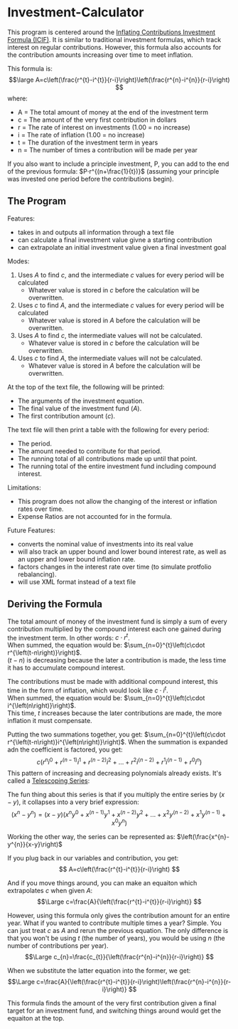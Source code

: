 # Investment-Calculator
This program is centered around the <ins>Inflating Contributions Investment Formula (ICIF)</ins>. It is similar to traditional investment formulas, which track interest on regular contributions. However, this formula also accounts for the contribution amounts increasing over time to meet inflation.

This formula is:
$$\large 
A=c\left(\frac{r^{t}-i^{t}}{r-i}\right)\left(\frac{r^{n}-i^{n}}{r-i}\right)
$$
where:
- A = The total amount of money at the end of the investment term
- c = The amount of the very first contribution in dollars
- r = The rate of interest on investments (1.00 = no increase)
- i = The rate of inflation (1.00 = no increase)
- t = The duration of the investment term in years
- n = The number of times a contribution will be made per year

If you also want to include a principle investment, P, you can add to the end of the previous formula:   $P⋅r^{(n+\frac{1}{t})}$ (assuming your principle was invested one period before the contributions begin).

## The Program
Features:
- takes in and outputs all information through a text file
- can calculate a final investment value givne a starting contribution
- can extrapolate an initial investment value given a final investment goal

Modes: 
1. Uses $A$ to find $c$, and the intermediate $c$ values for every period will be calculated
    - Whatever value is stored in $c$ before the calculation will be overwritten.
2. Uses $c$ to find $A$, and the intermediate $c$ values for every period will be calculated
    - Whatever value is stored in $A$ before the calculation will be overwritten.
3. Uses $A$ to find $c$, the intermediate values will not be calculated.
    - Whatever value is stored in $c$ before the calculation will be overwritten.
4. Uses $c$ to find $A$, the intermediate values will not be calculated.
    - Whatever value is stored in $A$ before the calculation will be overwritten.

At the top of the text file, the following will be printed:
- The arguments of the investment equation.
- The final value of the investment fund ($A$).
- The first contribution amount ($c$).

The text file will then print a table with the following for every period:
- The period.
- The amount needed to contribute for that period.
- The running total of all contributions made up until that point.
- The running total of the entire investment fund including compound interest.

Limitations:
- This program does not allow the changing of the interest or inflation rates over time.
- Expense Ratios are not accounted for in the formula.

Future Features:
- converts the nominal value of investments into its real value
- will also track an upper bound and lower bound interest rate, as well as an upper and lower bound inflation rate.
- factors changes in the interest rate over time (to simulate protfolio rebalancing).
- will use XML format instead of a text file


## Deriving the Formula

The total amount of money of the investment fund is simply a sum of every contribution multiplied by the compound interest each one gained during the investment term. In other words: $c\cdot r^{t}$.
<br>
When summed, the equation would be: $\sum_{n=0}^{t}\left(c\cdot r^{\left(t-n\right)}\right)$.
<br>
$(t-n)$ is decreasing because the later a contribution is made, the less time it has to accumulate compound interest.

The contributions must be made with additional compound interest, this time in the form of inflation, which would look like $c\cdot i^{t}$.
<br>
When summed, the equation would be: $\sum_{n=0}^{t}\left(c\cdot i^{\left(n\right)}\right)$.
<br>
This time, $t$ increases because the later contributions are made, the more inflation it must compensate.

Putting the two summations together, you get: $\sum_{n=0}^{t}\left(c\cdot r^{\left(t-n\right)}i^{\left(n\right)}\right)$.
When the summation is expanded adn the coefficient is factored, you get:
$$
c\left(r^{n}i^{0}+r^{\left(n-1\right)}i^{1}+r^{\left(n-2\right)}i^{2}+...+r^{2}i^{\left(n-2\right)}+r^{1}i^{\left(n-1\right)}+r^{0}i^{n}\right)
$$
This pattern of increasing and decreasing polynomials already exists. It's called a <ins>Telescoping Series</ins>:

The fun thing about this series is that if you multiply the entire series by $(x-y)$, it collapses into a very brief expression:
$$
\left(x^{n}-y^{n}\right)=\left(x-y\right)\left(x^{n}y^{0}+x^{\left(n-1\right)}y^{1}+x^{\left(n-2\right)}y^{2}+...+x^{2}y^{\left(n-2\right)}+x^{1}y^{\left(n-1\right)}+x^{0}y^{n}\right)
$$

Working the other way, the series can be represented as: $\left(\frac{x^{n}-y^{n}}{x-y}\right)$

If you plug back in our variables and contribution, you get:
$$
A=c\left(\frac{r^{t}-i^{t}}{r-i}\right)
$$

And if you move things around, you can make an equaiton which extrapolates $c$ when given $A$:
$$\Large
c=\frac{A}{\left(\frac{r^{t}-i^{t}}{r-i}\right)}
$$

However, using this formula only gives the contribution amount for an entire year. What if you wanted to contribute multiple times a year? Simple. You can just treat $c$ as $A$ and rerun the previous equation. The only difference is that you won't be using $t$ (the number of years), you would be using $n$ (the number of contributions per year).
$$\Large
c_{n}=\frac{c_{t}}{\left(\frac{r^{n}-i^{n}}{r-i}\right)}
$$

When we substitute the latter equation into the former, we get:
$$\Large
c=\frac{A}{\left(\frac{r^{t}-i^{t}}{r-i}\right)\left(\frac{r^{n}-i^{n}}{r-i}\right)}
$$

This formula finds the amount of the very first contribution given a final target for an investment fund, and switching things around would get the equaiton at the top.